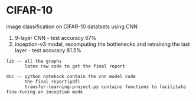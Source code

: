 # CIFAR-10
image classification on CIFAR-10 datatsets using CNN
1. 9-layer CNN - test accuracy 67%
2. inception-v3 model, recomputing the bottlenecks and retraining the last layer - test accuracy 81.5%

```
lib -- all the graphs 
       latex raw code to get the final report
       
doc -- python notebook contain the cnn model code
       the final report(pdf)
       transfer-learning-project.py contains functions to facilitate fine-tuning an inception mode
```
